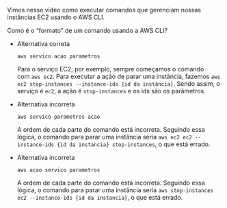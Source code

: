 Vimos nesse vídeo como executar comandos que gerenciam nossas instâncias EC2 usando o AWS CLI.

Como é o “formato” de um comando usando a AWS CLI?

- Alternativa correta
    
    ```undefined
    aws servico acao parametros
    ```
    
    Para o serviço EC2, por exemplo, sempre começamos o comando com `aws ec2`. Para executar a ação de parar uma instância, fazemos `aws ec2 stop-instances --instance-ids {id da instância}`. Sendo assim, o serviço é `ec2`, a ação é `stop-instances` e os ids são os parâmetros.
    
- Alternativa incorreta
    
    ```undefined
    aws servico parametros acao
    ```
    
    A ordem de cada parte do comando está incorreta. Seguindo essa lógica, o comando para parar uma instância seria `aws ec2 ec2 --instance-ids {id da instancia} stop-instances`, o que está errado.
    
- Alternativa incorreta
    
    ```undefined
    aws acao servico parametros
    ```
    
    A ordem de cada parte do comando está incorreta. Seguindo essa lógica, o comando para parar uma instância seria `aws stop-instances ec2 --instance-ids {id da instancia}`, o que está errado.